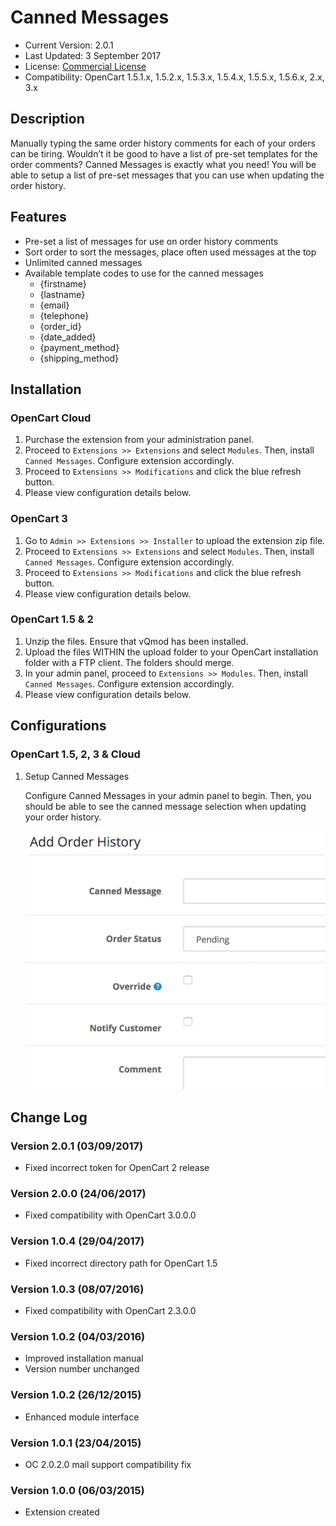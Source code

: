 # Canned Messages

* Current Version: 2.0.1
* Last Updated: 3 September 2017
* License: [Commercial License][1]
* Compatibility: OpenCart 1.5.1.x, 1.5.2.x, 1.5.3.x, 1.5.4.x, 1.5.5.x, 1.5.6.x, 2.x, 3.x


[1]: https://www.marketinsg.com/usage-license

## Description

Manually typing the same order history comments for each of your orders can be tiring. Wouldn’t it be good to have a list of pre-set templates for the order comments? Canned Messages is exactly what you need! You will be able to setup a list of pre-set messages that you can use when updating the order history. 

## Features

* Pre-set a list of messages for use on order history comments
* Sort order to sort the messages, place often used messages at the top
* Unlimited canned messages
* Available template codes to use for the canned messages
	* {firstname}
	* {lastname}
	* {email}
	* {telephone}
	* {order_id}
	* {date_added}
	* {payment_method}
	* {shipping_method}


## Installation

### OpenCart Cloud

1. Purchase the extension from your administration panel.
2. Proceed to `Extensions >> Extensions` and select `Modules`. Then, install `Canned Messages`. Configure extension accordingly.
3. Proceed to `Extensions >> Modifications` and click the blue refresh button.
4. Please view configuration details below.

### OpenCart 3

1. Go to `Admin >> Extensions >> Installer` to upload the extension zip file.
2. Proceed to `Extensions >> Extensions` and select `Modules`. Then, install `Canned Messages`. Configure extension accordingly.
3. Proceed to `Extensions >> Modifications` and click the blue refresh button.
4. Please view configuration details below.

### OpenCart 1.5 & 2

1. Unzip the files. Ensure that vQmod has been installed.
2. Upload the files WITHIN the upload folder to your OpenCart installation folder with a FTP client. The folders should merge.
3. In your admin panel, proceed to `Extensions >> Modules`. Then, install `Canned Messages`. Configure extension accordingly.
4. Please view configuration details below.

## Configurations

### OpenCart 1.5, 2, 3 & Cloud

1. Setup Canned Messages

	Configure Canned Messages in your admin panel to begin. Then, you should be able to see the canned message selection when updating your order history.

	![Screenshot](images/canned_messages/image-1.png)

## Change Log

### Version 2.0.1 (03/09/2017)
* Fixed incorrect token for OpenCart 2 release
### Version 2.0.0 (24/06/2017)
* Fixed compatibility with OpenCart 3.0.0.0
### Version 1.0.4 (29/04/2017)
* Fixed incorrect directory path for OpenCart 1.5
### Version 1.0.3 (08/07/2016)
* Fixed compatibility with OpenCart 2.3.0.0
### Version 1.0.2 (04/03/2016)
* Improved installation manual
* Version number unchanged
### Version 1.0.2 (26/12/2015)
* Enhanced module interface
### Version 1.0.1 (23/04/2015)
* OC 2.0.2.0 mail support compatibility fix
### Version 1.0.0 (06/03/2015)
* Extension created